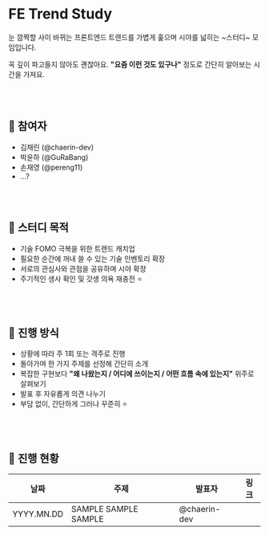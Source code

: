 # FE Trend Study

눈 깜짝할 사이 바뀌는 프론트엔드 트렌드를 가볍게 훑으며 시야를 넓히는 ~스터디~ 모임입니다.

꼭 깊이 파고들지 않아도 괜찮아요. **"요즘 이런 것도 있구나"** 정도로 간단히 알아보는 시간을 가져요.

<br />
<br />

## 👥 참여자

- 김채린 (@chaerin-dev)
- 박윤하 (@GuRaBang)
- 손재영 (@pereng11)
- ...?

<br />
<br />

## 🎯 스터디 목적

- 기술 FOMO 극복을 위한 트렌드 캐치업
- 필요한 순간에 꺼내 쓸 수 있는 기술 인벤토리 확장
- 서로의 관심사와 관점을 공유하며 시야 확장
- 주기적인 생사 확인 및 갓생 의욕 재충전 ⭐

<br />
<br />

## 🚀 진행 방식

- 상황에 따라 주 1회 또는 격주로 진행  
- 돌아가며 한 가지 주제를 선정해 간단히 소개  
- 복잡한 구현보다 **"왜 나왔는지 / 어디에 쓰이는지 / 어떤 흐름 속에 있는지"** 위주로 살펴보기
- 발표 후 자유롭게 의견 나누기  
- 부담 없이, 간단하게 그러나 꾸준히 ⭐

<br />
<br />

## 📅 진행 현황

| 날짜        | 주제                  | 발표자        | 링크                        |
|------------|----------------------|--------------|----------------------------|
| YYYY.MN.DD | SAMPLE SAMPLE SAMPLE | @chaerin-dev |                            |


